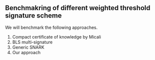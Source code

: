 ## Benchmakring of different weighted threshold signature scheme

We will benchmark the following approaches.
1. Compact certificate of knowledge by Micali
2. BLS multi-signature
3. Generic SNARK
4. Our approach